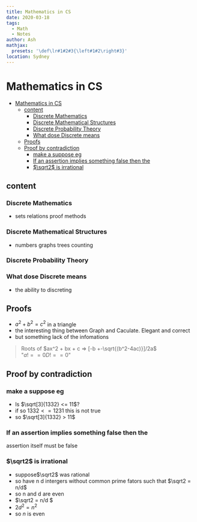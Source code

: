 ```yaml
---
title: Mathematics in CS
date: 2020-03-18
tags:
  - Math
  - Notes
author: Ash
mathjax:
  presets: '\def\lr#1#2#3{\left#1#2\right#3}'
location: Sydney  
---
```



# Mathematics in CS

- [Mathematics in CS](#mathematics-in-cs)
  - [content](#content)
    - [Discrete Mathematics](#discrete-mathematics)
    - [Discrete Mathematical Structures](#discrete-mathematical-structures)
    - [Discrete Probability Theory](#discrete-probability-theory)
    - [What dose Discrete means](#what-dose-discrete-means)
  - [Proofs](#proofs)
  - [Proof by contradiction](#proof-by-contradiction)
    - [make a suppose eg](#make-a-suppose-eg)
    - [If an assertion implies something false then the](#if-an-assertion-implies-something-false-then-the)
    - [$\sqrt2$ is irrational](#pmath-xmlnshttpwwww3org1998mathmathmlsemanticsmrowmsqrtmn2mnmsqrtmrowannotation-encodingapplicationx-texsqrt2annotationsemanticsmath2svg-width400em-height108em-viewbox0-0-400000-1080-preserveaspectratioxminymin-slicesvg-is-irrational)

## content

### Discrete Mathematics

- sets relations proof methods
  
### Discrete Mathematical Structures

- numbers graphs trees counting

### Discrete Probability Theory

### What dose Discrete means

- the ability to discreting

## Proofs

- $a^2 + b^2 = c^2$ in a triangle
- the interesting thing between Graph and Caculate. Elegant and correct
- but something lack of the infomations
  
> Roots of $ax^2 + bx + c => [-b +-\sqrt{(b^2-4ac)}]/2a$  
> "$a !== 0  D !==0$"

## Proof by contradiction

### make a suppose eg

- Is $\sqrt[3]{1332} <= 11$?
- if so $1332<=1231$ this is not true
- so $\sqrt[3]{1332} > 11$
  
### If an assertion implies something false then the

assertion itself must be false

### $\sqrt2$ is irrational

- suppose$\sqrt2$ was rational
- so have n d intergers without common prime fators such that $\sqrt2 = n/d$
- so n and  d are even
- $\sqrt2 = n/d $
- $2d^2 = n^2$
- so $n$ is even
